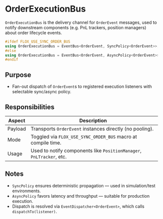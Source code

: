 # OrderExecutionBus

`OrderExecutionBus` is the delivery channel for `OrderEvent` messages, used to notify downstream components (e.g. PnL trackers, position managers) about order lifecycle events.

```cpp
#ifdef FLOX_USE_SYNC_ORDER_BUS
using OrderExecutionBus = EventBus<OrderEvent, SyncPolicy<OrderEvent>>;
#else
using OrderExecutionBus = EventBus<OrderEvent, AsyncPolicy<OrderEvent>>;
#endif
```

## Purpose

* Fan-out dispatch of `OrderEvent`s to registered execution listeners with selectable sync/async policy.

## Responsibilities

| Aspect  | Description                                                          |
| ------- | -------------------------------------------------------------------- |
| Payload | Transports `OrderEvent` instances directly (no pooling).             |
| Mode    | Toggled via `FLOX_USE_SYNC_ORDER_BUS` macro at compile time.              |
| Usage   | Used to notify components like `PositionManager`, `PnLTracker`, etc. |

## Notes

* `SyncPolicy` ensures deterministic propagation — used in simulation/test environments.
* `AsyncPolicy` favors latency and throughput — suitable for production execution.
* Dispatch is resolved via `EventDispatcher<OrderEvent>`, which calls `dispatchTo(listener)`.
